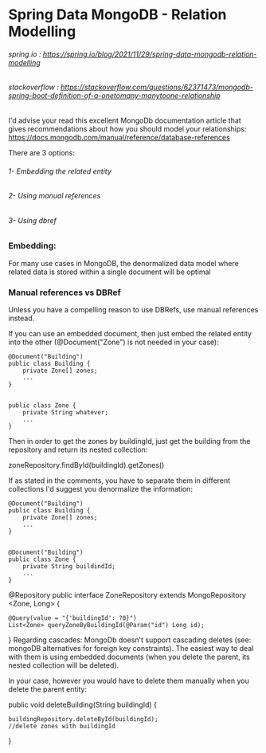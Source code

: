 # Spring Data MongoDB - Relation Modelling
###### spring.io : https://spring.io/blog/2021/11/29/spring-data-mongodb-relation-modelling
###### stackoverflow : https://stackoverflow.com/questions/62371473/mongodb-spring-boot-definition-of-a-onetomany-manytoone-relationship

I'd advise your read this excellent MongoDb documentation article that gives recommendations about how you should model your relationships: https://docs.mongodb.com/manual/reference/database-references

There are 3 options:

###### 1- Embedding the related entity
###### 2- Using manual references
###### 3- Using dbref

### Embedding:

For many use cases in MongoDB, the denormalized data model where related data is stored within a single document will be optimal

### Manual references vs DBRef

Unless you have a compelling reason to use DBRefs, use manual references instead.

If you can use an embedded document, then just embed the related entity into the other (@Document("Zone") is not needed in your case):

    @Document("Building")
    public class Building {
        private Zone[] zones;
        ...
    }


    public class Zone {
        private String whatever;
        ...
    }
Then in order to get the zones by buildingId, just get the building from the repository and return its nested collection:

zoneRepository.findById(buildingId).getZones()

If as stated in the comments, you have to separate them in different collections I'd suggest you denormalize the information:

    @Document("Building")
    public class Building {
        private Zone[] zones;
        ...
    }


    @Document("Building")
    public class Zone {
        private String buildindId;
        ...
    }
@Repository
public interface ZoneRepository extends  MongoRepository <Zone, Long> {


    @Query(value = "{'buildingId': ?0}")
    List<Zone> queryZoneByBuildingId(@Param("id") Long id);
}
Regarding cascades: MongoDb doesn't support cascading deletes (see: mongoDB alternatives for foreign key constraints). The easiest way to deal with them is using embedded documents (when you delete the parent, its nested collection will be deleted).

In your case, however you would have to delete them manually when you delete the parent entity:

public void deleteBuilding(String buildingId) {

    buildingRepository.deleteById(buildingId);
    //delete zones with buildingId 

}